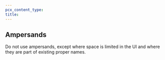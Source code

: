 ```yaml
---
pcx_content_type:
title:
---
```


## Ampersands

Do not use ampersands, except where space is limited in the UI and where they are part of existing proper names.
